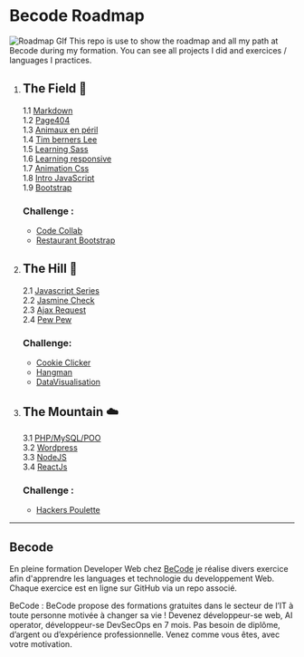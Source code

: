 # Becode Roadmap 
![Roadmap GIf](https://media.giphy.com/media/d2jjuAZzDSVLZ5kI/giphy.gif)
This repo is use to show the roadmap and all my path at Becode during my formation. You can see all projects I did and exercices / languages I practices. 

1. ## The Field :herb:
    1.1 [Markdown](https://github.com/Becode-Formation/B-1-Markdown-Solo)  
    1.2 [Page404](https://github.com/Becode-Formation/B-1-Page404)  
    1.3 [Animaux en péril](https://github.com/Becode-Formation/B-1-02-Animaux-peril)  
    1.4 [Tim berners Lee](https://github.com/Becode-Formation/B-1-02-Tim-Berners-Lee)  
    1.5 [Learning Sass](https://github.com/Becode-Formation/B-1-03-Learning-Sass)  
    1.6 [Learning responsive](https://github.com/Becode-Formation/B-1-04-Learning-Responsive)  
    1.7 [Animation Css](https://github.com/Becode-Formation/B-1-05-Animation-CSS)  
    1.8 [Intro JavaScript](https://github.com/Becode-Formation/B-1-06-Intro-Javascript)  
    1.9 [Bootstrap](https://github.com/Becode-Formation/B-1-07-Intro-Boostrap)  
    ### Challenge :
    - [Code Collab](https://github.com/Becode-Formation/B-1-CodeCollab)  
    - [Restaurant Bootstrap](https://github.com/JackRob/restaurant-css-framework)   
  
2. ## The Hill :evergreen_tree:
    2.1 [Javascript Series](https://github.com/Becode-Formation/B-2-JavaScript)  
    2.2 [Jasmine Check](https://github.com/Becode-Formation/B-2-JasmineCheck)  
    2.3 [Ajax Request](https://github.com/Becode-Formation/B-2-Ajax-Web-Request)  
    2.4 [Pew Pew](https://github.com/Becode-Formation/B-2-Pew-Pew)
    ### Challenge:
    - [Cookie Clicker](https://github.com/JackRob/B-2-Cookie-Clicker)
    - [Hangman](https://github.com/JackRob/B-2-Hangman)
    - [DataVisualisation](https://github.com/JackRob/B-2-js-datavisualisation-challenge)

3. ## The Mountain :cloud:
    3.1 [PHP/MySQL/POO](https://github.com/JackRob/B-3-PHP-SQL)   
    3.2 [Wordpress](https://github.com/Becode-Formation/B3-Wordpress)   
    3.3 [NodeJS](https://github.com/Becode-Formation/B-3-NodeJs)  
    3.4 [ReactJs](https://github.com/Becode-Formation/B-3-ReactJs)
    ### Challenge : 
    - [Hackers Poulette](https://github.com/JackRob/hackers-poulette)
    
  ______
  ## Becode  
En pleine formation Developer Web chez [BeCode](becode.org) je réalise divers exercice afin d'apprendre les languages et technologie du developpement Web. Chaque exercice est en ligne sur GitHub via un repo associé.

BeCode :
BeCode propose des formations gratuites dans le secteur de l’IT à toute personne motivée à changer sa vie ! Devenez développeur-se web, AI operator, développeur-se DevSecOps en 7 mois. Pas besoin de diplôme, d’argent ou d’expérience professionnelle. Venez comme vous êtes, avec votre motivation.
